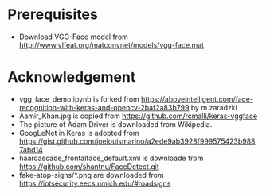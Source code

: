Prerequisites
=============

* Download VGG-Face model from http://www.vlfeat.org/matconvnet/models/vgg-face.mat


Acknowledgement
===============

* vgg_face_demo.ipynb is forked from https://aboveintelligent.com/face-recognition-with-keras-and-opencv-2baf2a83b799 by m.zaradzki
* Aamir_Khan.jpg is copied from https://github.com/rcmalli/keras-vggface
* The picture of Adam Driver is downloaded from Wikipedia.
* GoogLeNet in Keras is adopted from https://gist.github.com/joelouismarino/a2ede9ab3928f999575423b9887abd14
* haarcascade_frontalface_default.xml is downloade from https://github.com/shantnu/FaceDetect.git
* fake-stop-signs/*.png are downloaded from https://iotsecurity.eecs.umich.edu/#roadsigns
